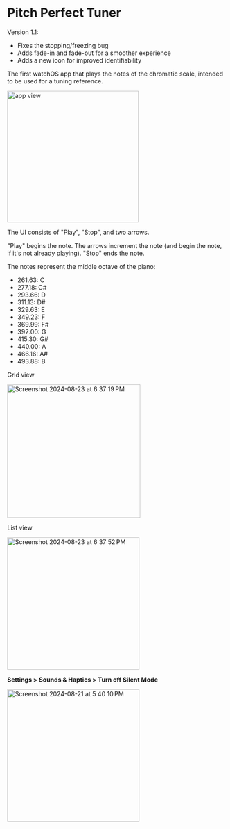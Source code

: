 # Pitch Perfect Tuner

Version 1.1: 
- Fixes the stopping/freezing bug
- Adds fade-in and fade-out for a smoother experience
- Adds a new icon for improved identifiability

The first watchOS app that plays the notes of the chromatic scale, intended to be used for a tuning reference. 

<img width="303" alt="app view" src="https://github.com/user-attachments/assets/86b089f8-9a27-4d3e-a731-79fd5c170175">

The UI consists of "Play", "Stop", and two arrows. 

"Play" begins the note. The arrows increment the note (and begin the note, if it's not already playing). "Stop" ends the note.

The notes represent the middle octave of the piano:

- 261.63: C
- 277.18: C#
- 293.66: D
- 311.13: D#
- 329.63: E
- 349.23: F
- 369.99: F#
- 392.00: G
- 415.30: G#
- 440.00: A
- 466.16: A#
- 493.88: B

Grid view

<img width="307" alt="Screenshot 2024-08-23 at 6 37 19 PM" src="https://github.com/user-attachments/assets/93e91812-50a9-44d8-8211-1c32fdb46a0a">

List view

<img width="305" alt="Screenshot 2024-08-23 at 6 37 52 PM" src="https://github.com/user-attachments/assets/337fb0a8-caa6-49e2-a68b-32e63b25b612">

**Settings > Sounds & Haptics > Turn off Silent Mode**

<img width="305" alt="Screenshot 2024-08-21 at 5 40 10 PM" src="https://github.com/user-attachments/assets/c92d6ff7-4553-4ca1-809b-9e01f0d5cd7a">

